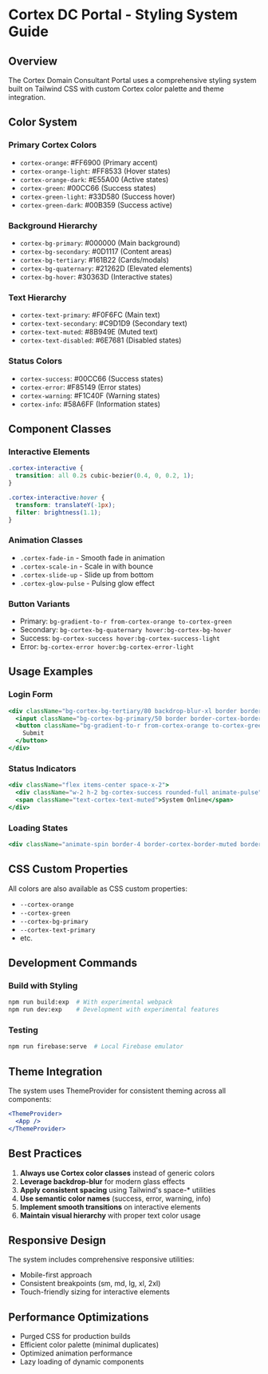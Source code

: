 # Cortex DC Portal - Styling System Guide

## Overview
The Cortex Domain Consultant Portal uses a comprehensive styling system built on Tailwind CSS with custom Cortex color palette and theme integration.

## Color System

### Primary Cortex Colors
- `cortex-orange`: #FF6900 (Primary accent)
- `cortex-orange-light`: #FF8533 (Hover states)
- `cortex-orange-dark`: #E55A00 (Active states)
- `cortex-green`: #00CC66 (Success states)
- `cortex-green-light`: #33D580 (Success hover)
- `cortex-green-dark`: #00B359 (Success active)

### Background Hierarchy
- `cortex-bg-primary`: #000000 (Main background)
- `cortex-bg-secondary`: #0D1117 (Content areas)
- `cortex-bg-tertiary`: #161B22 (Cards/modals)
- `cortex-bg-quaternary`: #21262D (Elevated elements)
- `cortex-bg-hover`: #30363D (Interactive states)

### Text Hierarchy
- `cortex-text-primary`: #F0F6FC (Main text)
- `cortex-text-secondary`: #C9D1D9 (Secondary text)
- `cortex-text-muted`: #8B949E (Muted text)
- `cortex-text-disabled`: #6E7681 (Disabled states)

### Status Colors
- `cortex-success`: #00CC66 (Success states)
- `cortex-error`: #F85149 (Error states)
- `cortex-warning`: #F1C40F (Warning states)
- `cortex-info`: #58A6FF (Information states)

## Component Classes

### Interactive Elements
```css
.cortex-interactive {
  transition: all 0.2s cubic-bezier(0.4, 0, 0.2, 1);
}

.cortex-interactive:hover {
  transform: translateY(-1px);
  filter: brightness(1.1);
}
```

### Animation Classes
- `.cortex-fade-in` - Smooth fade in animation
- `.cortex-scale-in` - Scale in with bounce
- `.cortex-slide-up` - Slide up from bottom
- `.cortex-glow-pulse` - Pulsing glow effect

### Button Variants
- Primary: `bg-gradient-to-r from-cortex-orange to-cortex-green`
- Secondary: `bg-cortex-bg-quaternary hover:bg-cortex-bg-hover`
- Success: `bg-cortex-success hover:bg-cortex-success-light`
- Error: `bg-cortex-error hover:bg-cortex-error-light`

## Usage Examples

### Login Form
```jsx
<div className="bg-cortex-bg-tertiary/80 backdrop-blur-xl border border-cortex-border-secondary rounded-2xl">
  <input className="bg-cortex-bg-primary/50 border border-cortex-border-muted text-cortex-text-primary" />
  <button className="bg-gradient-to-r from-cortex-orange to-cortex-green text-cortex-text-primary">
    Submit
  </button>
</div>
```

### Status Indicators
```jsx
<div className="flex items-center space-x-2">
  <div className="w-2 h-2 bg-cortex-success rounded-full animate-pulse"></div>
  <span className="text-cortex-text-muted">System Online</span>
</div>
```

### Loading States
```jsx
<div className="animate-spin border-4 border-cortex-border-muted border-t-cortex-orange"></div>
```

## CSS Custom Properties
All colors are also available as CSS custom properties:
- `--cortex-orange`
- `--cortex-green`
- `--cortex-bg-primary`
- `--cortex-text-primary`
- etc.

## Development Commands

### Build with Styling
```bash
npm run build:exp  # With experimental webpack
npm run dev:exp    # Development with experimental features
```

### Testing
```bash
npm run firebase:serve  # Local Firebase emulator
```

## Theme Integration
The system uses ThemeProvider for consistent theming across all components:

```jsx
<ThemeProvider>
  <App />
</ThemeProvider>
```

## Best Practices

1. **Always use Cortex color classes** instead of generic colors
2. **Leverage backdrop-blur** for modern glass effects
3. **Apply consistent spacing** using Tailwind's space-* utilities
4. **Use semantic color names** (success, error, warning, info)
5. **Implement smooth transitions** on interactive elements
6. **Maintain visual hierarchy** with proper text color usage

## Responsive Design
The system includes comprehensive responsive utilities:
- Mobile-first approach
- Consistent breakpoints (sm, md, lg, xl, 2xl)
- Touch-friendly sizing for interactive elements

## Performance Optimizations
- Purged CSS for production builds
- Efficient color palette (minimal duplicates)
- Optimized animation performance
- Lazy loading of dynamic components